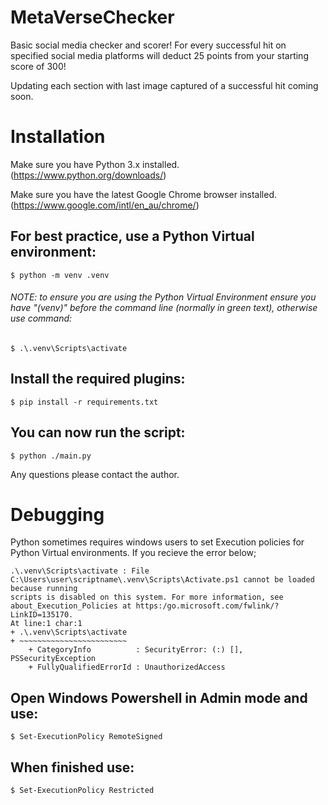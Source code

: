 # MetaVerseChecker
 Basic social media checker and scorer! For every successful hit on specified social media platforms will deduct 25 points from your starting score of 300!

 Updating each section with last image captured of a successful hit coming soon.

# Installation

Make sure you have Python 3.x installed. (https://www.python.org/downloads/)

Make sure you have the latest Google Chrome browser installed. (https://www.google.com/intl/en_au/chrome/)

## For best practice, use a Python Virtual environment:
```
$ python -m venv .venv
```

###### NOTE: to ensure you are using the Python Virtual Environment ensure you have "(venv)" before the command line (normally in green text), otherwise use command:
```
$ .\.venv\Scripts\activate
```

## Install the required plugins:
```
$ pip install -r requirements.txt
```

## You can now run the script:
```
$ python ./main.py
```

Any questions please contact the author.

# Debugging

Python sometimes requires windows users to set Execution policies for Python Virtual environments. If you recieve the error below;

```
.\.venv\Scripts\activate : File C:\Users\user\scriptname\.venv\Scripts\Activate.ps1 cannot be loaded because running 
scripts is disabled on this system. For more information, see about_Execution_Policies at https:/go.microsoft.com/fwlink/?LinkID=135170.
At line:1 char:1
+ .\.venv\Scripts\activate
+ ~~~~~~~~~~~~~~~~~~~~~~~~
    + CategoryInfo          : SecurityError: (:) [], PSSecurityException
    + FullyQualifiedErrorId : UnauthorizedAccess
```

## Open Windows Powershell in Admin mode and use:
```
$ Set-ExecutionPolicy RemoteSigned
```

## When finished use:
```
$ Set-ExecutionPolicy Restricted
```